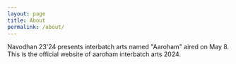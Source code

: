 ```yaml
---
layout: page
title: About
permalink: /about/
---
```


Navodhan 23'24 presents interbatch arts named "Aaroham" aired on May 8. This is the official website of aaroham interbatch arts 2024.